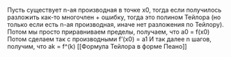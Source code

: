 Пусть существует n-ая производная в точке x0, тогда если получилось разложить как-то многочлен + ошибку, тогда это полином Тейлора (но только если есть n-ая производная, иначе нет разложения по Тейлору).
Потом мы просто приравниваем пределы, получаем, что a0 = f(x0)
Потом сделаем так с производными f'(x0) = a1
И так далее n шагов, получим, что ak = f^(k)
[[Формула Тейлора в форме Пеано]]
